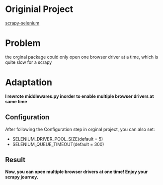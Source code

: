 # Originial Project

[scrapy-selenium](https://github.com/clemfromspace/scrapy-selenium)

# Problem

the orginal package could only open one browser driver at a time, which is quite slow for a scrapy

# Adaptation

**I rewrote middlewares.py inorder to enable multiple browser drivers at same time**

## Configuration

After following the Configuration step in orginal project, you can also set:

- SELENIUM_DRIVER_POOL_SIZE(default = 5)
- SELENIUM_QUEUE_TIMEOUT(default = 300)

## Result

**Now, you can open multiple browser drivers at one time! Enjoy your scrapy journey.**  
